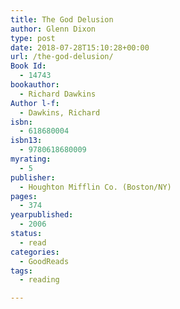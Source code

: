 ```yaml
---
title: The God Delusion
author: Glenn Dixon
type: post
date: 2018-07-28T15:10:28+00:00
url: /the-god-delusion/
Book Id:
  - 14743
bookauthor:
  - Richard Dawkins
Author l-f:
  - Dawkins, Richard
isbn:
  - 618680004
isbn13:
  - 9780618680009
myrating:
  - 5
publisher:
  - Houghton Mifflin Co. (Boston/NY)
pages:
  - 374
yearpublished:
  - 2006
status:
  - read
categories:
  - GoodReads
tags:
  - reading

---
```

